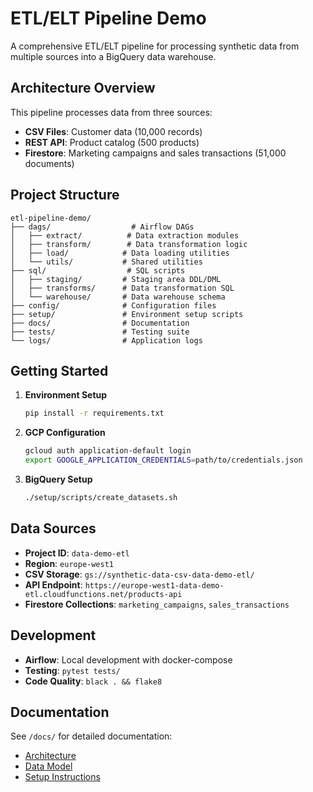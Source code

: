 # ETL/ELT Pipeline Demo

A comprehensive ETL/ELT pipeline for processing synthetic data from multiple sources into a BigQuery data warehouse.

## Architecture Overview

This pipeline processes data from three sources:
- **CSV Files**: Customer data (10,000 records)
- **REST API**: Product catalog (500 products)  
- **Firestore**: Marketing campaigns and sales transactions (51,000 documents)

## Project Structure

```
etl-pipeline-demo/
├── dags/                  # Airflow DAGs
│   ├── extract/          # Data extraction modules
│   ├── transform/        # Data transformation logic
│   ├── load/            # Data loading utilities
│   └── utils/           # Shared utilities
├── sql/                  # SQL scripts
│   ├── staging/         # Staging area DDL/DML
│   ├── transforms/      # Data transformation SQL
│   └── warehouse/       # Data warehouse schema
├── config/              # Configuration files
├── setup/               # Environment setup scripts
├── docs/                # Documentation
├── tests/               # Testing suite
└── logs/                # Application logs
```

## Getting Started

1. **Environment Setup**
   ```bash
   pip install -r requirements.txt
   ```

2. **GCP Configuration**
   ```bash
   gcloud auth application-default login
   export GOOGLE_APPLICATION_CREDENTIALS=path/to/credentials.json
   ```

3. **BigQuery Setup**
   ```bash
   ./setup/scripts/create_datasets.sh
   ```

## Data Sources

- **Project ID**: `data-demo-etl`
- **Region**: `europe-west1`
- **CSV Storage**: `gs://synthetic-data-csv-data-demo-etl/`
- **API Endpoint**: `https://europe-west1-data-demo-etl.cloudfunctions.net/products-api`
- **Firestore Collections**: `marketing_campaigns`, `sales_transactions`

## Development

- **Airflow**: Local development with docker-compose
- **Testing**: `pytest tests/`
- **Code Quality**: `black . && flake8`

## Documentation

See `/docs/` for detailed documentation:
- [Architecture](docs/architecture.md)
- [Data Model](docs/data_model.md)
- [Setup Instructions](docs/setup_instructions.md)
